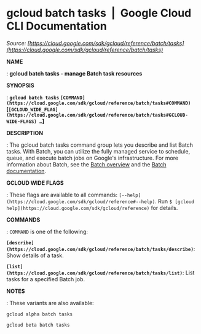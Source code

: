 # gcloud batch tasks  |  Google Cloud CLI Documentation

*Source: [https://cloud.google.com/sdk/gcloud/reference/batch/tasks](https://cloud.google.com/sdk/gcloud/reference/batch/tasks)*

**NAME**

: **gcloud batch tasks - manage Batch task resources**

**SYNOPSIS**

: **`gcloud batch tasks` `[COMMAND](https://cloud.google.com/sdk/gcloud/reference/batch/tasks#COMMAND)` [`[GCLOUD_WIDE_FLAG](https://cloud.google.com/sdk/gcloud/reference/batch/tasks#GCLOUD-WIDE-FLAGS) …`]**

**DESCRIPTION**

: The gcloud batch tasks command group lets you describe and list Batch tasks.
With Batch, you can utilize the fully managed service to schedule, queue, and
execute batch jobs on Google's infrastructure.
For more information about Batch, see the [Batch overview](https://cloud.google.com/batch) and the [Batch documentation](https://cloud.google.com/batch/docs/).

**GCLOUD WIDE FLAGS**

: These flags are available to all commands: `[--help](https://cloud.google.com/sdk/gcloud/reference#--help)`.
Run `$ [gcloud help](https://cloud.google.com/sdk/gcloud/reference)` for details.

**COMMANDS**

: ``COMMAND`` is one of the following:

**`[describe](https://cloud.google.com/sdk/gcloud/reference/batch/tasks/describe)`**:
Show details of a task.

**`[list](https://cloud.google.com/sdk/gcloud/reference/batch/tasks/list)`**:
List tasks for a specified Batch job.

**NOTES**

: These variants are also available:

```
gcloud alpha batch tasks
```

```
gcloud beta batch tasks
```